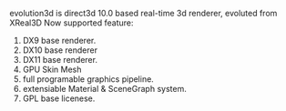 evolution3d is direct3d 10.0 based real-time 3d renderer, evoluted from XReal3D
Now supported feature:
1. DX9 base renderer.
2. DX10 base renderer
3. DX11 base renderer.
4. GPU Skin Mesh
5. full programable graphics pipeline.
6. extensiable Material & SceneGraph system.
7. GPL base licenese.
